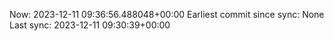 Now: 2023-12-11 09:36:56.488048+00:00 Earliest commit since sync: None Last sync: 2023-12-11 09:30:39+00:00
